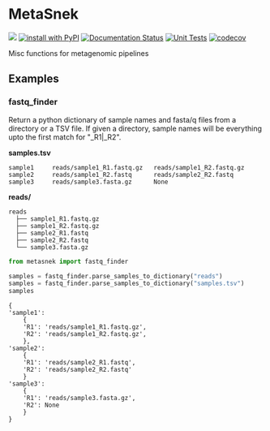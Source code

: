 # MetaSnek

[![](https://img.shields.io/static/v1?label=Licence&message=MIT&color=black)](https://opensource.org/license/mit/)
[![install with PyPI](https://img.shields.io/badge/Install%20with-PyPI-brightgreen.svg?style=flat-square)](https://pypi.org/project/metasnek/)
[![Documentation Status](https://readthedocs.org/projects/metasnek/badge/?version=latest)](https://metasnek.readthedocs.io/en/latest/?badge=latest)
[![Unit Tests](https://github.com/beardymcjohnface/metasnek/actions/workflows/unit-tests.yml/badge.svg)](https://github.com/beardymcjohnface/metasnek/actions/workflows/unit-tests.yml)
[![codecov](https://codecov.io/gh/beardymcjohnface/metasnek/branch/main/graph/badge.svg?token=lCyqJhuiCN)](https://codecov.io/gh/beardymcjohnface/metasnek)

Misc functions for metagenomic pipelines

## Examples

### fastq_finder

Return a python dictionary of sample names and fasta/q files from a directory or a TSV file.
If given a directory, sample names will be everything upto the first match for "_R1|_R2".

__samples.tsv__
```text
sample1     reads/sample1_R1.fastq.gz   reads/sample1_R2.fastq.gz
sample2     reads/sample1_R2.fastq      reads/sample2_R2.fastq
sample3     reads/sample3.fasta.gz      None
```

__reads/__

```text
reads
  ├── sample1_R1.fastq.gz
  ├── sample1_R2.fastq.gz
  ├── sample2_R1.fastq
  ├── sample2_R2.fastq
  └── sample3.fasta.gz

```

```python
from metasnek import fastq_finder

samples = fastq_finder.parse_samples_to_dictionary("reads")
samples = fastq_finder.parse_samples_to_dictionary("samples.tsv")
samples
```

```text
{
'sample1': 
    {
    'R1': 'reads/sample1_R1.fastq.gz', 
    'R2': 'reads/sample1_R2.fastq.gz', 
    }, 
'sample2': 
    {
    'R1': 'reads/sample2_R1.fastq', 
    'R2': 'reads/sample2_R2.fastq'
    }
'sample3': 
    {
    'R1': 'reads/sample3.fasta.gz', 
    'R2': None
    }
}
```
